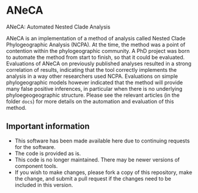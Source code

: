 # ANeCA
ANeCA: Automated Nested Clade Analysis

ANeCA is an implementation of a method of analysis called Nested Clade Phylogeographic Analysis (NCPA). At the time, the method was a point of contention within the phylogeographic community. A PhD project was born to automate the method from start to finish, so that it could be evaluated. Evaluations of ANeCA on previously published analyses resulted in a strong correlation of results, indicating that the tool correctly implements the analysis in a way other researchers used NCPA. Evaluations on simple phylogeographic models however indicated that the method will provide many false positive inferences, in particular when there is no underlying phyloegeogeographic structure. Please see the relevant articles (in the folder `docs`) for more details on the automation and evaluation of this method.

## Important information

* This software has been made available here due to continuing requests for the software. 
* The code is provided as is.
* This code is no longer maintained. There may be newer versions of component tools. 
* If you wish to make changes, please fork a copy of this repository, make the change, and submit a pull request if the changes need to be included in this version.

